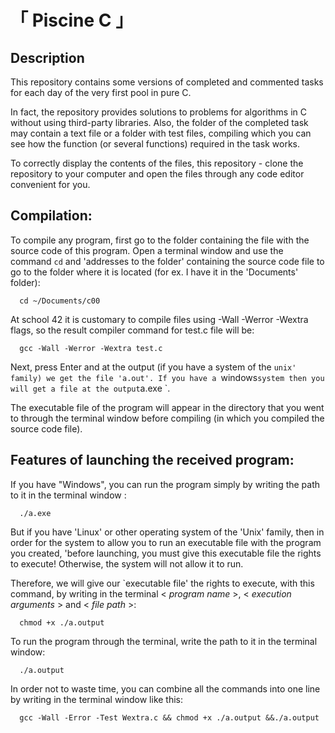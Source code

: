 <h1> 「 Piscine C 」 </h1> 

## Description

This repository contains some versions of completed and commented tasks for each day of the very first pool in pure C.

In fact, the repository provides solutions to problems for algorithms in C without using third-party libraries. Also, the folder of the completed task may contain a text file or a folder with test files, compiling which you can see how the function (or several functions) required in the task works.

To correctly display the contents of the files, this repository - clone the repository to your computer and open the files through any code editor convenient for you.

## Compilation:

To compile any program, first go to the folder containing the file with the source code of this program. Open a terminal window and use the command `cd` and 'addresses to the folder' containing the source code file to go to the folder where it is located (for ex. I have it in the 'Documents' folder): 

      cd ~/Documents/c00

At school 42 it is customary to compile files using -Wall -Werror -Wextra flags, so the result compiler command for test.c file will be:

      gcc -Wall -Werror -Wextra test.c 

Next, press Enter and at the output (if you have a system of the `unix' family) we get the file 'a.out'. If you have a `windows` system then you will get a file at the output `a.exe `. 

The executable file of the program will appear in the directory that you went to through the terminal window before compiling (in which you compiled the source code file).

## Features of launching the received program:

If you have "Windows", you can run the program simply by writing the path to it in the terminal window :

      ./a.exe

But if you have 'Linux' or other operating system of the 'Unix' family, then in order for the system to allow you to run an executable file with the program you created, 'before launching, you must give this executable file the rights to execute! Otherwise, the system will not allow it to run. 

Therefore, we will give our `executable file' the rights to execute, with this command, by writing in the terminal < *program name* >, < *execution arguments* > and < *file path* >: 

      chmod +x ./a.output

 To run the program through the terminal, write the path to it in the terminal window: 

      ./a.output

In order not to waste time, you can combine all the commands into one line by writing in the terminal window like this:

      gcc -Wall -Error -Test Wextra.c && chmod +x ./a.output &&./a.output